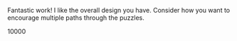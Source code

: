 Fantastic work!  I like the overall design you have.  Consider how you want to encourage multiple paths through the puzzles.

10000
